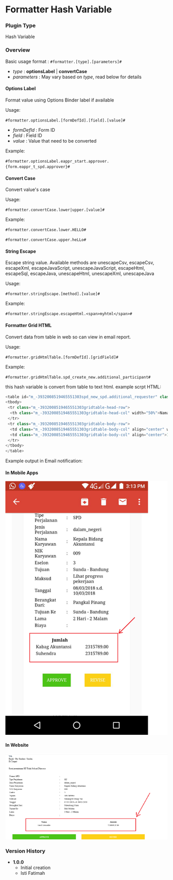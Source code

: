 # Formatter Hash Variable #

### Plugin Type ###
Hash Variable

### Overview ###
Basic usage format : `#formatter.[type].[parameters]#`
*  *type* : **optionsLabel** | **convertCase**
*  *parameters* : May vary based on *type*, read below for details

#### Options Label ####
Format value using Options Binder label if available

Usage:

`#formatter.optionsLabel.[formDefId].[field].[value]#`
*  *formDefId* : Form ID
*  *field* : Field ID
*  *value* : Value that need to be converted

Example:

`#formatter.optionsLabel.eappr_start.approver.{form.eappr_t_spd.approver}#`

#### Convert Case ####
Convert value's case

Usage:

`#formatter.convertCase.lower|upper.[value]#`

Example:

`#formatter.convertCase.lower.HELLO#`

`#formatter.convertCase.upper.heLLo#`

#### String Escape ####

Escape string value. Available methods are  unescapeCsv, escapeCsv, escapeXml, escapeJavaScript, unescapeJavaScript, escapeHtml, escapeSql, escapeJava, unescapeHtml, unescapeXml, unescapeJava

Usage:

`#formatter.stringEscape.[method].[value]#`

Example:

`#formatter.stringEscape.escapeHtml.<span>myhtml</span>#`

#### Formatter Grid HTML ####
Convert data from table in web so can view in email report.

Usage:

`#formatter.gridHtmlTable.[formDefId].[gridField]#`

Example:

`#formatter.gridHtmlTable.spd_create_new.additional_participant#`

this hash variable is convert from table to text html.
example scrpt HTML:
```javascript
<table id="m_-3932008519465551303spd_new_spd.additional_requester" class="m_-3932008519465551303gridtable-tab" width="100%">
<tbody>
 <tr class="m_-3932008519465551303gridtable-head-row">
  <th class="m_-3932008519465551303gridtable-head-col" width="50%">Nama</th><th class="m_-3932008519465551303" width="50%">Jumlah</th>
 </tr>
 <tr class="m_-3932008519465551303gridtable-body-row">
  <td class="m_-3932008519465551303gridtable-body-col" align="center" width="50%">Emil Ermindra</td>
  <td class="m_-3932008519465551303gridtable-body-col" align="center">12868421.00</td>
 </tr>
</tbody>
</table>
```

Example output in Email notification:

#### In Mobile Apps ####
<img src="https://raw.githubusercontent.com/kinnara-digital-studio/kecak-workflow/master/docs/assets/formatterHashVariable1.png" alt="formatterHashVariable1.png" />

#### In Website ####
<img src="https://raw.githubusercontent.com/kinnara-digital-studio/kecak-workflow/master/docs/assets/formatterHashVariable2.png" alt="formatterHashVariable2.png" />

### Version History ###

*  **1.0.0**
   * Initial creation
   * Isti Fatimah
